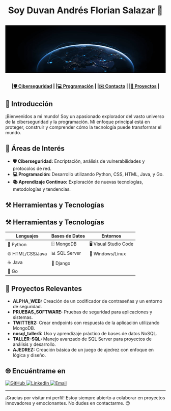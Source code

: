 <h1 align="center">Soy Duvan Andrés Florian Salazar 🌟</h1>

## 
 <img src="imagenes/Fondo1.png" alt="GitHub" width="100%" height="150px" />

##
<h4 align="center"> 
|<b><a href="#ciberseguridad">🛡️ Ciberseguridad</a></b> |
|<b><a href="#programacion">💻 Programación</a></b> | 
|<b><a href="#contacto">✉️ Contacto</a></b> | 
|<b><a href="#proyectos">📂 Proyectos</a></b> |</h4>


## 🌟 Introducción

¡Bienvenidos a mi mundo! Soy un apasionado explorador del vasto universo de la ciberseguridad y la programación. Mi enfoque principal está en proteger, construir y comprender cómo la tecnología puede transformar el mundo.

## 🚀 Áreas de Interés
- **🛡️ Ciberseguridad:** Encriptación, análisis de vulnerabilidades y protocolos de red.
- **💻 Programación:** Desarrollo utilizando Python, CSS, HTML, Java, y Go.
- **📚 Aprendizaje Continuo:** Exploración de nuevas tecnologías, metodologías y tendencias.

## ⚒️ Herramientas y Tecnologías
## ⚒️ Herramientas y Tecnologías
| **Lenguajes**        | **Bases de Datos**  | **Entornos**                |
|----------------------|---------------------|-----------------------------|
| 🐍 Python            | 🗄️ MongoDB         | 🖥️ Visual Studio Code      |
| 🌐 HTML/CSS/Java     | 📊 SQL Server      | 🔐 Windows/Linux           |
| ☕ Java              | 🌟 Django          |                         	  |
| 🚀 Go                |		                  |                            |

## 🌟 Proyectos Relevantes
- **ALPHA_WEB:** Creación de un codificador de contraseñas y un entorno de seguridad.
- **PRUEBAS_SOFTWARE:** Pruebas de seguridad para aplicaciones y sistemas.
- **TWITTER2:** Crear endpoints con respuesta de la aplicación utilizando MongoDB.
- **nosql_taller5:** Uso y aprendizaje práctico de bases de datos NoSQL.
- **TALLER-SQL:** Manejo avanzado de SQL Server para proyectos de análisis y desarrollo.
- **AJEDREZ:** Creación básica de un juego de ajedrez con enfoque en lógica y diseño.

## 🌐 Encuéntrame en
<a href="https://github.com/ANDRES-FLORIAN-SALAZAR" target="_blank">
  <img src="https://img.shields.io/badge/github-%2300acee.svg?color=181717&style=for-the-badge&logo=github&logoColor=white" alt="GitHub" />
</a>

<a href="https://www.linkedin.com/in/DUVAN-ANDRÉS-FLORIAN-SALAZAR/" target="_blank">
  <img src="https://img.shields.io/badge/linkedin-%2300acee.svg?color=0A66C2&style=for-the-badge&logo=linkedin&logoColor=white" alt="LinkedIn" />
</a>

<a href="mailto:duvanfloriansalazar@gmail.com" target="_blank">
  <img src="https://img.shields.io/badge/gmail-%2300acee.svg?color=EA4335&style=for-the-badge&logo=gmail&logoColor=white" alt="Email" />
</a>

---

¡Gracias por visitar mi perfil! Estoy siempre abierto a colaborar en proyectos innovadores y emocionantes. No dudes en contactarme. 😊
